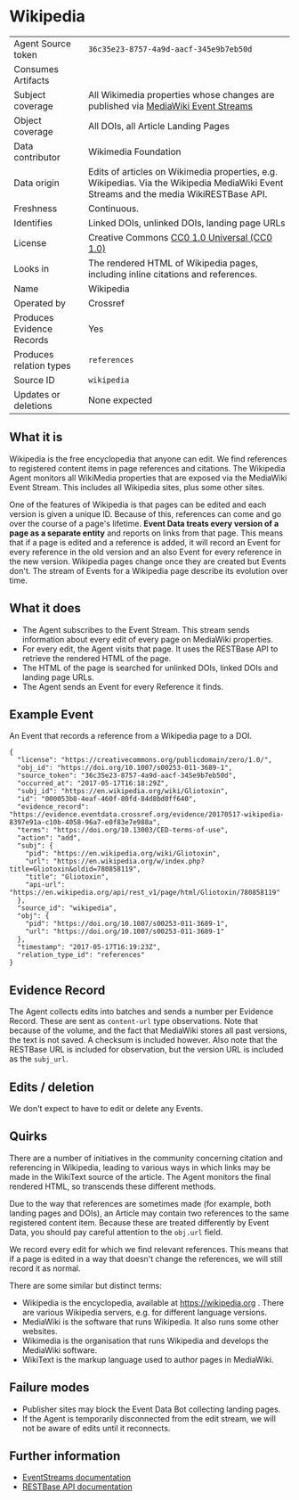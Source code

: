 # Wikipedia

| | |
|---------------------------|-|
| Agent Source token        | `36c35e23-8757-4a9d-aacf-345e9b7eb50d` |
| Consumes Artifacts        | |
| Subject coverage          | All Wikimedia properties whose changes are published via [MediaWiki Event Streams](https://wikitech.wikimedia.org/wiki/EventStreams)|
| Object coverage           | All DOIs, all Article Landing Pages |
| Data contributor          | Wikimedia Foundation |
| Data origin               | Edits of articles on Wikimedia properties, e.g. Wikipedias. Via the Wikipedia MediaWiki Event Streams and the media WikiRESTBase API.|
| Freshness                 | Continuous. |
| Identifies                | Linked DOIs, unlinked DOIs, landing page URLs |
| License                   | Creative Commons [CC0 1.0 Universal (CC0 1.0)](https://creativecommons.org/publicdomain/zero/1.0/) |
| Looks in                  | The rendered HTML of Wikipedia pages, including inline citations and references. |
| Name                      | Wikipedia |
| Operated by               | Crossref |
| Produces Evidence Records | Yes |
| Produces relation types   | `references` |
| Source ID                 | `wikipedia` |
| Updates or deletions      | None expected |

## What it is

Wikipedia is the free encyclopedia that anyone can edit. We find references to registered content items in page references and citations. The Wikipedia Agent monitors all WikiMedia properties that are exposed via the MediaWiki Event Stream. This includes all Wikipedia sites, plus some other sites.

One of the features of Wikipedia is that pages can be edited and each version is given a unique ID. Because of this, references can come and go over the course of a page's lifetime. **Event Data treats every version of a page as a separate entity** and reports on links from that page. This means that if a page is edited and a reference is added, it will record an Event for every reference in the old version and an also Event for every reference in the new version. Wikipedia pages change once they are created but Events don't. The stream of Events for a Wikipedia page describe its evolution over time.

## What it does

 - The Agent subscribes to the Event Stream. This stream sends information about every edit of every page on MediaWiki properties. 
 - For every edit, the Agent visits that page. It uses the RESTBase API to retrieve the rendered HTML of the page.
 - The HTML of the page is searched for unlinked DOIs, linked DOIs and landing page URLs.
 - The Agent sends an Event for every Reference it finds.

## Example Event

An Event that records a reference from a Wikipedia page to a DOI.

    {
      "license": "https://creativecommons.org/publicdomain/zero/1.0/",
      "obj_id": "https://doi.org/10.1007/s00253-011-3689-1",
      "source_token": "36c35e23-8757-4a9d-aacf-345e9b7eb50d",
      "occurred_at": "2017-05-17T16:18:29Z",
      "subj_id": "https://en.wikipedia.org/wiki/Gliotoxin",
      "id": "000053b8-4eaf-460f-80fd-84d8bd0ff640",
      "evidence_record": "https://evidence.eventdata.crossref.org/evidence/20170517-wikipedia-8397e91a-c10b-4058-96a7-e0f83e7e988a",
      "terms": "https://doi.org/10.13003/CED-terms-of-use",
      "action": "add",
      "subj": {
        "pid": "https://en.wikipedia.org/wiki/Gliotoxin",
        "url": "https://en.wikipedia.org/w/index.php?title=Gliotoxin&oldid=780858119",
        "title": "Gliotoxin",
        "api-url": "https://en.wikipedia.org/api/rest_v1/page/html/Gliotoxin/780858119"
      },
      "source_id": "wikipedia",
      "obj": {
        "pid": "https://doi.org/10.1007/s00253-011-3689-1",
        "url": "https://doi.org/10.1007/s00253-011-3689-1"
      },
      "timestamp": "2017-05-17T16:19:23Z",
      "relation_type_id": "references"
    }

## Evidence Record

The Agent collects edits into batches and sends a number per Evidence Record. These are sent as `content-url` type observations. Note that because of the volume, and the fact that MediaWiki stores all past versions, the text is not saved. A checksum is included however. Also note that the RESTBase URL is included for observation, but the version URL is included as the `subj_url`.

## Edits / deletion

We don't expect to have to edit or delete any Events.

## Quirks

There are a number of initiatives in the community concerning citation and referencing in Wikipedia, leading to various ways in which links may be made in the WikiText source of the article. The Agent monitors the final rendered HTML, so transcends these different methods.

Due to the way that references are sometimes made (for example, both landing pages and DOIs), an Article may contain two references to the same registered content item. Because these are treated differently by Event Data, you should pay careful attention to the `obj.url` field.

We record every edit for which we find relevant references. This means that if a page is edited in a way that doesn't change the references, we will still record it as normal.

There are some similar but distinct terms:
 - Wikipedia is the encyclopedia, available at https://wikipedia.org . There are various Wikipedia servers, e.g. for different language versions.
 - MediaWiki is the software that runs Wikipedia. It also runs some other websites. 
 - Wikimedia is the organisation that runs Wikipedia and develops the MediaWiki software.
 - WikiText is the markup language used to author pages in MediaWiki.

## Failure modes

 - Publisher sites may block the Event Data Bot collecting landing pages.
 - If the Agent is temporarily disconnected from the edit stream, we will not be aware of edits until it reconnects.

## Further information

 - [EventStreams documentation](https://wikitech.wikimedia.org/wiki/EventStreams)
 - [RESTBase API documentation](https://www.mediawiki.org/wiki/RESTBase)
